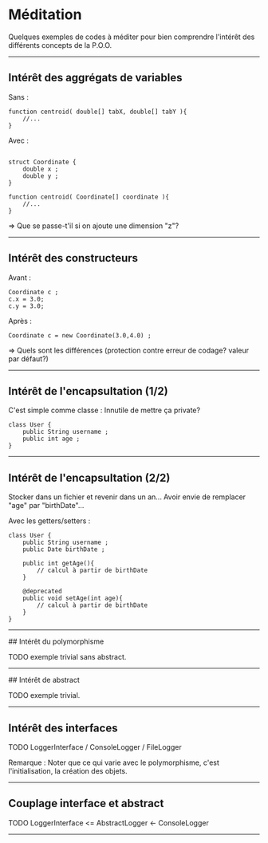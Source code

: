 # Méditation

Quelques exemples de codes à méditer pour bien comprendre l'intérêt
des différents concepts de la P.O.O.

---

## Intérêt des aggrégats de variables

Sans :

```
function centroid( double[] tabX, double[] tabY ){
    //...
}
```

Avec :

```

struct Coordinate {
    double x ;
    double y ;
}

function centroid( Coordinate[] coordinate ){
    //...
}
```

=> Que se passe-t'il si on ajoute une dimension "z"?

---

## Intérêt des constructeurs

Avant :

```
Coordinate c ;
c.x = 3.0;
c.y = 3.0;
```

Après :

```
Coordinate c = new Coordinate(3.0,4.0) ;
```

=> Quels sont les différences (protection contre erreur de codage? valeur par défaut?)

---

## Intérêt de l'encapsultation (1/2)

C'est simple comme classe : Innutile de mettre ça private?

```
class User {
    public String username ;
    public int age ;
}
```

---

## Intérêt de l'encapsultation (2/2)

Stocker dans un fichier et revenir dans un an... Avoir envie
de remplacer "age" par "birthDate"...

Avec les getters/setters :

```
class User {
    public String username ;
    public Date birthDate ;

    public int getAge(){
        // calcul à partir de birthDate
    }

    @deprecated
    public void setAge(int age){
        // calcul à partir de birthDate
    }
}
```

---

## Intérêt du polymorphisme

TODO exemple trivial sans abstract.

---

## Intérêt de abstract

TODO exemple trivial.

---

## Intérêt des interfaces

TODO LoggerInterface / ConsoleLogger / FileLogger

Remarque : Noter que ce qui varie avec le polymorphisme, c'est l'initialisation,
la création des objets.

---

## Couplage interface et abstract

TODO LoggerInterface <= AbstractLogger <- ConsoleLogger







---
